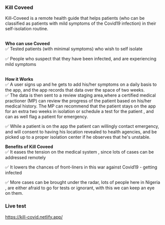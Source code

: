 ### Kill Coveed

Kill-Coveed is a remote health guide that helps patients (who can be classified as patients with mild symptoms of the Covid19 infection) in their self-isolation routine.<br/><br/>

**Who can use Coveed**<br/>
✅ Tested patients (with minimal symptoms) who wish to self isolate<br/>

✅ People who suspect that they have been infected, and are experiencing mild symptoms<br/><br/>

**How it Works**<br/>
✅ A user signs up and he gets to add his/her symptoms on a daily basis to the app, and the app records that data over the space of two weeks.<br/>
✅ The data is then sent to a review staging area,where a certified medical practioner (MP) can review the progress of the patient based on his/her medical history. The MP can     recommend that the patient stays on the app for an extra two weeks in isolation or schedule a test for the patient , and can as well flag a patient for emergency.<br/>

✅ While a patient is on the app the patient can willingly contact emergency, and will consent to having his location revealed to health agencies, and be picked up to a proper isolation center if he observes that he's unstable.<br/>

**Benefits of Kill Coveed**<br/>
✅ It eases the tension on the medical system , since lots of cases can be addressed remotely<br/>

✅ It lowers the chances of  front-liners in this war against Covid19 - getting infected <br/>

✅ More cases can be brought under the radar, lots of people here in Nigeria , are either afraid to go for tests or ignorant, with this we can keep an eye on them.<br/>

### Live test
https://kill-covid.netlify.app/

